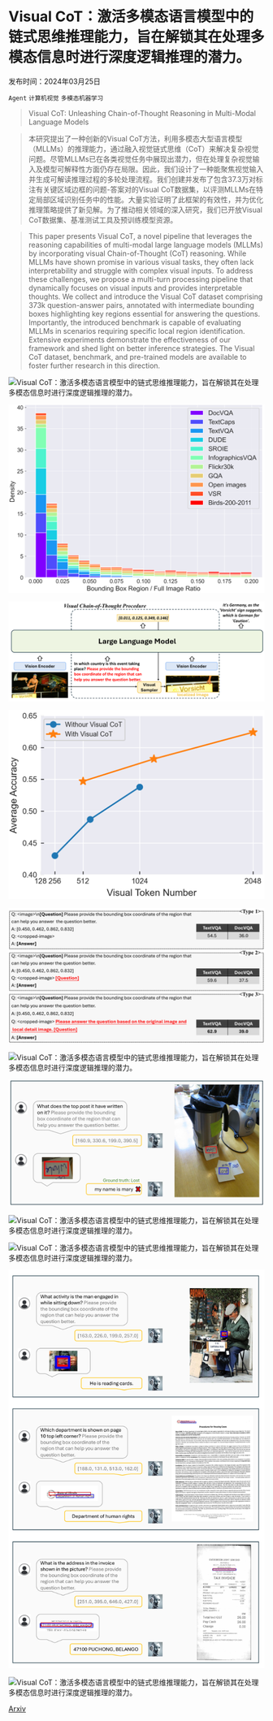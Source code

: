 # Visual CoT：激活多模态语言模型中的链式思维推理能力，旨在解锁其在处理多模态信息时进行深度逻辑推理的潜力。

发布时间：2024年03月25日

`Agent` `计算机视觉` `多模态机器学习`

> Visual CoT: Unleashing Chain-of-Thought Reasoning in Multi-Modal Language Models

> 本研究提出了一种创新的Visual CoT方法，利用多模态大型语言模型（MLLMs）的推理能力，通过融入视觉链式思维（CoT）来解决复杂视觉问题。尽管MLLMs已在各类视觉任务中展现出潜力，但在处理复杂视觉输入及模型可解释性方面仍存在局限。因此，我们设计了一种能聚焦视觉输入并生成可解读推理过程的多轮处理流程。我们创建并发布了包含37.3万对标注有关键区域边框的问题-答案对的Visual CoT数据集，以评测MLLMs在特定局部区域识别任务中的性能。大量实验证明了此框架的有效性，并为优化推理策略提供了新见解。为了推动相关领域的深入研究，我们已开放Visual CoT数据集、基准测试工具及预训练模型资源。

> This paper presents Visual CoT, a novel pipeline that leverages the reasoning capabilities of multi-modal large language models (MLLMs) by incorporating visual Chain-of-Thought (CoT) reasoning. While MLLMs have shown promise in various visual tasks, they often lack interpretability and struggle with complex visual inputs. To address these challenges, we propose a multi-turn processing pipeline that dynamically focuses on visual inputs and provides interpretable thoughts. We collect and introduce the Visual CoT dataset comprising 373k question-answer pairs, annotated with intermediate bounding boxes highlighting key regions essential for answering the questions. Importantly, the introduced benchmark is capable of evaluating MLLMs in scenarios requiring specific local region identification. Extensive experiments demonstrate the effectiveness of our framework and shed light on better inference strategies. The Visual CoT dataset, benchmark, and pre-trained models are available to foster further research in this direction.

![Visual CoT：激活多模态语言模型中的链式思维推理能力，旨在解锁其在处理多模态信息时进行深度逻辑推理的潜力。](../../../paper_images/2403.16999/x1.png)

![Visual CoT：激活多模态语言模型中的链式思维推理能力，旨在解锁其在处理多模态信息时进行深度逻辑推理的潜力。](../../../paper_images/2403.16999/dataset_stat.png)

![Visual CoT：激活多模态语言模型中的链式思维推理能力，旨在解锁其在处理多模态信息时进行深度逻辑推理的潜力。](../../../paper_images/2403.16999/x2.png)

![Visual CoT：激活多模态语言模型中的链式思维推理能力，旨在解锁其在处理多模态信息时进行深度逻辑推理的潜力。](../../../paper_images/2403.16999/tokens_vs_acc.png)

![Visual CoT：激活多模态语言模型中的链式思维推理能力，旨在解锁其在处理多模态信息时进行深度逻辑推理的潜力。](../../../paper_images/2403.16999/x3.png)

![Visual CoT：激活多模态语言模型中的链式思维推理能力，旨在解锁其在处理多模态信息时进行深度逻辑推理的潜力。](../../../paper_images/2403.16999/x4.png)

![Visual CoT：激活多模态语言模型中的链式思维推理能力，旨在解锁其在处理多模态信息时进行深度逻辑推理的潜力。](../../../paper_images/2403.16999/x5.png)

![Visual CoT：激活多模态语言模型中的链式思维推理能力，旨在解锁其在处理多模态信息时进行深度逻辑推理的潜力。](../../../paper_images/2403.16999/x6.png)

![Visual CoT：激活多模态语言模型中的链式思维推理能力，旨在解锁其在处理多模态信息时进行深度逻辑推理的潜力。](../../../paper_images/2403.16999/x7.png)

![Visual CoT：激活多模态语言模型中的链式思维推理能力，旨在解锁其在处理多模态信息时进行深度逻辑推理的潜力。](../../../paper_images/2403.16999/x8.png)

![Visual CoT：激活多模态语言模型中的链式思维推理能力，旨在解锁其在处理多模态信息时进行深度逻辑推理的潜力。](../../../paper_images/2403.16999/x9.png)

[Arxiv](https://arxiv.org/abs/2403.16999)